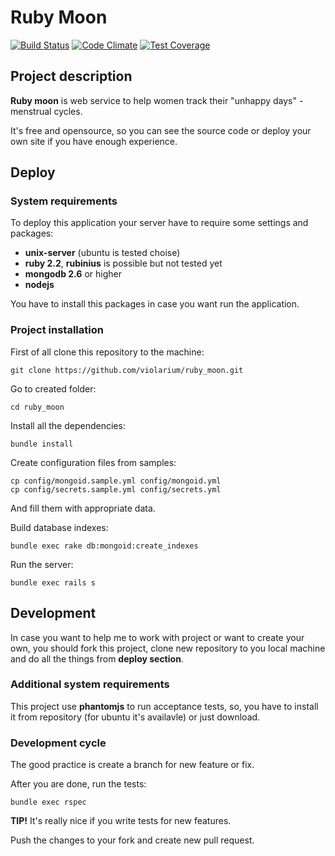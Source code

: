 # Ruby Moon

[![Build Status](https://travis-ci.org/violarium/ruby_moon.svg?branch=master)](https://travis-ci.org/violarium/ruby_moon)
[![Code Climate](https://codeclimate.com/github/violarium/ruby_moon/badges/gpa.svg)](https://codeclimate.com/github/violarium/ruby_moon)
[![Test Coverage](https://codeclimate.com/github/violarium/ruby_moon/badges/coverage.svg)](https://codeclimate.com/github/violarium/ruby_moon/coverage)

## Project description

**Ruby moon** is web service to help women track their "unhappy days" - menstrual cycles.

It's free and opensource, so you can see the source code or deploy your own site if you have enough experience.

## Deploy

### System requirements

To deploy this application your server have to require some settings and packages:

  * **unix-server** (ubuntu is tested choise)
  * **ruby 2.2**, **rubinius** is possible but not tested yet
  * **mongodb 2.6** or higher
  * **nodejs**

You have to install this packages in case you want run the application.

### Project installation

First of all clone this repository to the machine:

    git clone https://github.com/violarium/ruby_moon.git

Go to created folder:

    cd ruby_moon

Install all the dependencies:

    bundle install

Create configuration files from samples:

    cp config/mongoid.sample.yml config/mongoid.yml
    cp config/secrets.sample.yml config/secrets.yml

And fill them with appropriate data.

Build database indexes:

    bundle exec rake db:mongoid:create_indexes

Run the server:

    bundle exec rails s


## Development

In case you want to help me to work with project or want to create your own, you should fork this project, clone new repository to you local machine and do all the things from **deploy section**.

### Additional system requirements

This project use **phantomjs** to run acceptance tests, so, you have to install it from repository (for ubuntu it's availavle) or just download.

### Development cycle

The good practice is create a branch for new feature or fix.

After you are done, run the tests:

    bundle exec rspec

**TIP!** It's really nice if you write tests for new features.

Push the changes to your fork and create new pull request.

